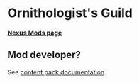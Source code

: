 # Ornithologist's Guild

[**Nexus Mods page**](https://www.nexusmods.com/stardewvalley/mods/14510)

## Mod developer?

See [content pack documentation](docs/DEVELOPERS.MD).